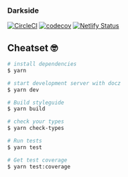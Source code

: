 ### Darkside

[![CircleCI](https://circleci.com/gh/matheusps/react-quarks.svg?style=svg)](https://circleci.com/gh/matheusps/react-quarks)
[![codecov](https://codecov.io/gh/matheusps/react-quarks/branch/master/graph/badge.svg)](https://codecov.io/gh/matheusps/react-quarks)
[![Netlify Status](https://api.netlify.com/api/v1/badges/f4a3987b-301a-4273-b833-ee993812c4c3/deploy-status)](https://app.netlify.com/sites/darkside-ui/deploys)

## Cheatset 🤓

```bash
# install dependencies
$ yarn

# start development server with docz
$ yarn dev

# Build styleguide
$ yarn build

# check your types
$ yarn check-types

# Run tests
$ yarn test

# Get test coverage
$ yarn test:coverage

```
